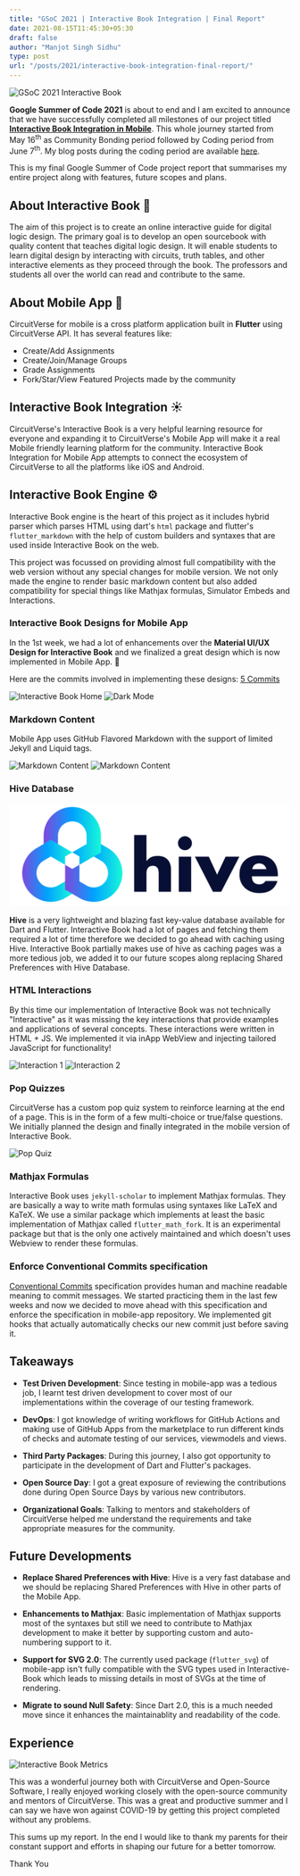```yaml
---
title: "GSoC 2021 | Interactive Book Integration | Final Report"
date: 2021-08-15T11:45:30+05:30
draft: false
author: "Manjot Singh Sidhu"
type: post
url: "/posts/2021/interactive-book-integration-final-report/"
---
```


![GSoC 2021 Interactive Book](/images/2021/interactive-book-integration-phase1/Gsoc_cover_ib.jpg)

**Google Summer of Code 2021** is about to end and I am excited to announce that we have successfully completed all milestones of our project titled [**Interactive Book Integration in Mobile**](https://summerofcode.withgoogle.com/projects/#5929763765485568). This whole journey started from May 16<sup>th</sup> as Community Bonding period followed by Coding period from June 7<sup>th</sup>. My blog posts during the coding period are available [here](https://manjotsidhu.com/#blog).

This is my final Google Summer of Code project report that summarises my entire project along with features, future scopes and plans.

## About Interactive Book 📖
The aim of this project is to create an online interactive guide for digital logic design. The primary goal is to develop an open sourcebook with quality content that teaches digital logic design. It will enable students to learn digital design by interacting with circuits, truth tables, and other interactive elements as they proceed through the book. The professors and students all over the world can read and contribute to the same.

## About Mobile App 📱
CircuitVerse for mobile is a cross platform application built in **Flutter** using CircuitVerse API. It has several features like:

- Create/Add Assignments
- Create/Join/Manage Groups
- Grade Assignments
- Fork/Star/View Featured Projects made by the community

## Interactive Book Integration ☀️
CircuitVerse's Interactive Book is a very helpful learning resource for everyone and expanding it to CircuitVerse's Mobile App will make it a real Mobile friendly learning platform for the community. Interactive Book Integration for Mobile App attempts to connect the ecosystem of CircuitVerse to all the platforms like iOS and Android.

## Interactive Book Engine ⚙️
Interactive Book engine is the heart of this project as it includes hybrid parser which parses HTML using dart's `html` package and flutter's `flutter_markdown` with the help of custom builders and syntaxes that are used inside Interactive Book on the web.

This project was focussed on providing almost full compatibility with the web version without any special changes for mobile version. We not only made the engine to render basic markdown content but also added compatibility for special things like Mathjax formulas, Simulator Embeds and Interactions.

### Interactive Book Designs for Mobile App

In the 1st week, we had a lot of enhancements over the **Material UI/UX Design for Interactive Book** and we finalized a great design which is now implemented in Mobile App. 📱

Here are the commits involved in implementing these designs: [5 Commits](https://github.com/CircuitVerse/mobile-app/compare/ff163cd...c1414a1)


![Interactive Book Home](/images/2021/interactive-book-integration-phase1/ss1.png)
![Dark Mode](/images/2021/interactive-book-integration-phase1/ss3.png)

### Markdown Content

Mobile App uses GitHub Flavored Markdown with the support of limited Jekyll and Liquid tags.

![Markdown Content](/images/2021/interactive-book-integration-phase1/gsoc_md_1.jpg)
![Markdown Content](/images/2021/interactive-book-integration-phase1/gsoc_md_2.jpg)

### Hive Database

![Hive](https://raw.githubusercontent.com/hivedb/hive/master/.github/logo_transparent.svg?sanitize=true)

**Hive** is a very lightweight and blazing fast key-value database available for Dart and Flutter. Interactive Book had a lot of pages and fetching them required a lot of time therefore we decided to go ahead with caching using Hive. Interactive Book partially makes use of hive as caching pages was a more tedious job, we added it to our future scopes along replacing Shared Preferences with Hive Database.

### HTML Interactions

By this time our implementation of Interactive Book was not technically "Interactive" as it was missing the key interactions that provide examples and applications of several concepts. These interactions were written in HTML + JS. We implemented it via inApp WebView and injecting tailored JavaScript for functionality!

![Interaction 1](/images/2021/interactive-book-integration-phase1/interaction-1.png) ![Interaction 2](/images/2021/interactive-book-integration-phase1/interaction-2.jpg)


### Pop Quizzes

CircuitVerse has a custom pop quiz system to reinforce learning at the end of a page. This is in the form of a few multi-choice or true/false questions. We initially planned the design and finally integrated in the mobile version of Interactive Book.

![Pop Quiz](/images/2021/interactive-book-integration-phase1/pop-quiz.jpg)

### Mathjax Formulas

Interactive Book uses `jekyll-scholar` to implement Mathjax formulas. They are basically a way to write math formulas using syntaxes like LaTeX and KaTeX. We use a similar package which implements at least the basic implementation of Mathjax called `flutter_math_fork`. It is an experimental package but that is the only one actively maintained and which doesn't uses Webview to render these formulas.


### Enforce Conventional Commits specification

[Conventional Commits](https://www.conventionalcommits.org/en/v1.0.0/) specification provides human and machine readable meaning to commit messages. We started practicing them in the last few weeks and now we decided to move ahead with this specification and enforce the specification in mobile-app repository. We implemented git hooks that actually automatically checks our new commit just before saving it.

## Takeaways

- **Test Driven Development**: Since testing in mobile-app was a tedious job, I learnt test driven development to cover most of our implementations within the coverage of our testing framework.

- **DevOps**: I got knowledge of writing workflows for GitHub Actions and making use of GitHub Apps from the marketplace to run different kinds of checks and automate testing of our services, viewmodels and views.

- **Third Party Packages**: During this journey, I also got opportunity to participate in the development of Dart and Flutter's packages.

- **Open Source Day**: I got a great exposure of reviewing the contributions done during Open Source Days by various new contributors.

- **Organizational Goals**: Talking to mentors and stakeholders of CircuitVerse helped me understand the requirements and take appropriate measures for the community.

## Future Developments

- **Replace Shared Preferences with Hive**: Hive is a very fast database and we should be replacing Shared Preferences with Hive in other parts of the Mobile App.

- **Enhancements to Mathjax**: Basic implementation of Mathjax supports most of the syntaxes but still we need to contribute to Mathjax development to make it better by supporting custom and auto-numbering support to it.

- **Support for SVG 2.0**: The currently used package (`flutter_svg`) of mobile-app isn't fully compatible with the SVG types used in Interactive-Book which leads to missing details in most of SVGs at the time of rendering.

- **Migrate to sound Null Safety**: Since Dart 2.0, this is a much needed move since it enhances the maintainablity and readability of the code.

## Experience

![Interactive Book Metrics](/images/2021/interactive-book-integration-phase1/ib_metrics.jpg)

This was a wonderful journey both with CircuitVerse and Open-Source Software, I really enjoyed working closely with the open-source community and mentors of CircuitVerse. This was a great and productive summer and I can say we have won against COVID-19 by getting this project completed without any problems.

This sums up my report. In the end I would like to thank my parents for their constant support and efforts in shaping our future for a better tomorrow.

Thank You
